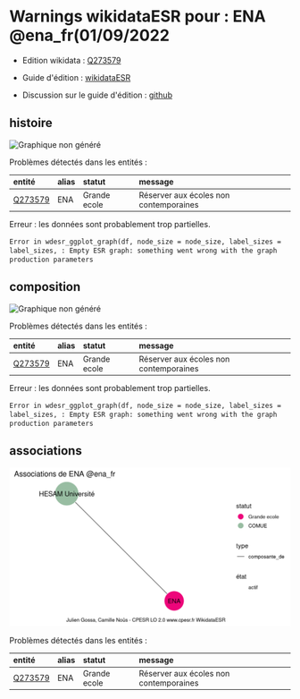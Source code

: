 Warnings wikidataESR pour : ENA @ena_fr(01/09/2022
================

- Edition wikidata : [Q273579](https://www.wikidata.org/wiki/Q273579)
- Guide d'édition : [wikidataESR](https://github.com/cpesr/wikidataESR/)

- Discussion sur le guide d'édition : [github](https://github.com/cpesr/wikidataESR/issues)



## histoire 

![Graphique non généré](Q273579-histoire.png) 

Problèmes détectés dans les entités :

|entité                                           |alias |statut       |message                                |
|:------------------------------------------------|:-----|:------------|:--------------------------------------|
|[Q273579](https://www.wikidata.org/wiki/Q273579) |ENA   |Grande ecole |Réserver aux écoles non contemporaines |

 


Erreur : les données sont probablement trop partielles.
```
Error in wdesr_ggplot_graph(df, node_size = node_size, label_sizes = label_sizes, : Empty ESR graph: something went wrong with the graph production parameters

``` 



## composition 

![Graphique non généré](Q273579-composition.png) 

Problèmes détectés dans les entités :

|entité                                           |alias |statut       |message                                |
|:------------------------------------------------|:-----|:------------|:--------------------------------------|
|[Q273579](https://www.wikidata.org/wiki/Q273579) |ENA   |Grande ecole |Réserver aux écoles non contemporaines |

 


Erreur : les données sont probablement trop partielles.
```
Error in wdesr_ggplot_graph(df, node_size = node_size, label_sizes = label_sizes, : Empty ESR graph: something went wrong with the graph production parameters

``` 



## associations 

![Graphique non généré](Q273579-associations.png) 

Problèmes détectés dans les entités :

|entité                                           |alias |statut       |message                                |
|:------------------------------------------------|:-----|:------------|:--------------------------------------|
|[Q273579](https://www.wikidata.org/wiki/Q273579) |ENA   |Grande ecole |Réserver aux écoles non contemporaines |

 


